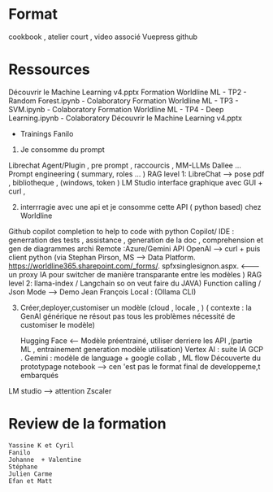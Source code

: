 
# Format
 cookbook , atelier court , video associé 
 Vuepress github

# Ressources 
Découvrir le Machine Learning v4.pptx
Formation Worldline ML - TP2 - Random Forest.ipynb - Colaboratory
Formation Worldline ML - TP3 - SVM.ipynb - Colaboratory
Formation Worldline ML - TP4 - Deep Learning.ipynb - Colaboratory
Découvrir le Machine Learning v4.pptx
+ Trainings Fanilo


1. Je consomme du prompt

  Librechat Agent/Plugin , pre prompt , raccourcis , MM-LLMs Dallee ... 
  Prompt engineering ( summary, roles  ... )
  RAG level 1: LibreChat --> pose pdf , bibliotheque , (windows, token )
  LM Studio interface graphique avec GUI + curl  ,  


2. interrragie avec une api  et je consomme cette API ( python based) chez Worldline

  Github copilot completion to help to code with python 
  Copilot/ IDE  : generration des tests , assistance , generation de la doc , comprehension et gen de diagrammes archi
  Remote :Azure/Gemini API OpenAI --> curl + puis client python  (via	 Stephan Pirson, MS --> Data Platform. https://worldline365.sharepoint.com/_forms/.     spfxsinglesignon.aspx.  <--- un proxy IA pour switcher de manière transparante entre les modèles )
  RAG level 2: llama-index / Langchain so on veut faire du JAVA)
  Function calling / Json Mode --> Demo Jean François
  Local : (Ollama CLI)

3. Créer,deployer,customiser un modèle  (cloud , locale , ) ( contexte : la GenAI générique ne résout pas tous les problèmes nécessité de customiser le modèle)

	Hugging Face <-- Modèle préentrainé, utiliser derriere les API ,(partie ML , entrainement generation modèle utilisation)
     Vertex AI : suite IA GCP . Gemini : modèle de language + google collab , ML flow 
     Découverte du prototypage notebook --> cen 'est pas le format final de developpeme,t embarqués


LM studio --> attention Zscaler 

# Review de la formation 
    Yassine K et Cyril 
    Fanilo  
    Johanne  + Valentine 
    Stéphane  
    Julien Carme
    Efan et Matt
 